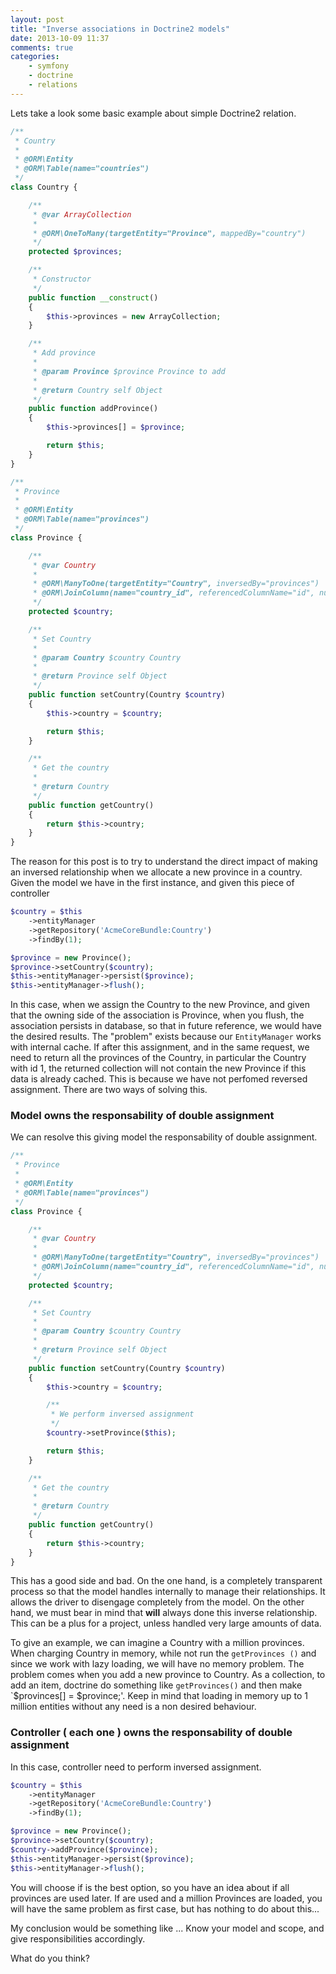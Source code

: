 ```yaml
---
layout: post
title: "Inverse associations in Doctrine2 models"
date: 2013-10-09 11:37
comments: true
categories:
    - symfony
    - doctrine
    - relations
---
```

Lets take a look some basic example about simple Doctrine2 relation.

``` php
/**
 * Country
 *
 * @ORM\Entity
 * @ORM\Table(name="countries")
 */
class Country {

    /**
     * @var ArrayCollection
     *
     * @ORM\OneToMany(targetEntity="Province", mappedBy="country")
     */
    protected $provinces;

    /**
     * Constructor
     */
    public function __construct()
    {
        $this->provinces = new ArrayCollection;
    }

    /**
     * Add province
     *
     * @param Province $province Province to add
     *
     * @return Country self Object
     */
    public function addProvince()
    {
        $this->provinces[] = $province;

        return $this;
    }
}
```

``` php
/**
 * Province
 *
 * @ORM\Entity
 * @ORM\Table(name="provinces")
 */
class Province {

    /**
     * @var Country
     *
     * @ORM\ManyToOne(targetEntity="Country", inversedBy="provinces")
     * @ORM\JoinColumn(name="country_id", referencedColumnName="id", nullable=false)
     */
    protected $country;

    /**
     * Set Country
     *
     * @param Country $country Country
     *
     * @return Province self Object
     */
    public function setCountry(Country $country)
    {
        $this->country = $country;

        return $this;
    }

    /**
     * Get the country
     *
     * @return Country
     */
    public function getCountry()
    {
        return $this->country;
    }
}
```

The reason for this post is to try to understand the direct impact of making an inversed relationship when we allocate a new province in a country.
Given the model we have in the first instance, and given this piece of controller

``` php
$country = $this
    ->entityManager
    ->getRepository('AcmeCoreBundle:Country')
    ->findBy(1);

$province = new Province();
$province->setCountry($country);
$this->entityManager->persist($province);
$this->entityManager->flush();
```

In this case, when we assign the Country to the new Province, and given that the owning side of the association is Province, when you flush, the association persists in database, so that in future reference, we would have the desired results.
The "problem" exists because our `EntityManager` works with internal cache. If after this assignment, and in the same request, we need to return all the provinces of the Country, in particular the Country with id 1, the returned collection will not contain the new Province if this data is already cached. This is because we have not perfomed reversed assignment. There are two ways of solving this.

### Model owns the responsability of double assignment

We can resolve this giving model the responsability of double assignment.

``` php
/**
 * Province
 *
 * @ORM\Entity
 * @ORM\Table(name="provinces")
 */
class Province {

    /**
     * @var Country
     *
     * @ORM\ManyToOne(targetEntity="Country", inversedBy="provinces")
     * @ORM\JoinColumn(name="country_id", referencedColumnName="id", nullable=false)
     */
    protected $country;

    /**
     * Set Country
     *
     * @param Country $country Country
     *
     * @return Province self Object
     */
    public function setCountry(Country $country)
    {
        $this->country = $country;

        /**
         * We perform inversed assignment
         */
        $country->setProvince($this);

        return $this;
    }

    /**
     * Get the country
     *
     * @return Country
     */
    public function getCountry()
    {
        return $this->country;
    }
}
```

This has a good side and bad. On the one hand, is a completely transparent process so that the model handles internally to manage their relationships. It allows the driver to disengage completely from the model.
On the other hand, we must bear in mind that **will** always done this inverse relationship. This can be a plus for a project, unless handled very large amounts of data.

To give an example, we can imagine a Country with a million provinces. When charging Country in memory, while not run the `getProvinces ()` and since we work with lazy loading, we will have no memory problem. The problem comes when you add a new province to Country. As a collection, to add an item, doctrine do something like `getProvinces()` and then make `$provinces[] = $province;'.  Keep in mind that loading in memory up to 1 million entities without any need is a non desired behaviour.

### Controller ( each one ) owns the responsability of double assignment

In this case, controller need to perform inversed assignment.

``` php
$country = $this
    ->entityManager
    ->getRepository('AcmeCoreBundle:Country')
    ->findBy(1);

$province = new Province();
$province->setCountry($country);
$country->addProvince($province);
$this->entityManager->persist($province);
$this->entityManager->flush();
```

You will choose if is the best option, so you have an idea about if all provinces are used later. If are used and a million Provinces are loaded, you will have the same problem as first case, but has nothing to do about this...

My conclusion would be something like ... Know your model and scope, and give responsibilities accordingly.

What do you think?
